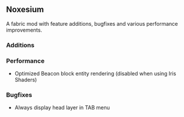Noxesium
---
A fabric mod with feature additions, bugfixes and various performance improvements.

### Additions


### Performance
- Optimized Beacon block entity rendering (disabled when using Iris Shaders)


### Bugfixes
- Always display head layer in TAB menu